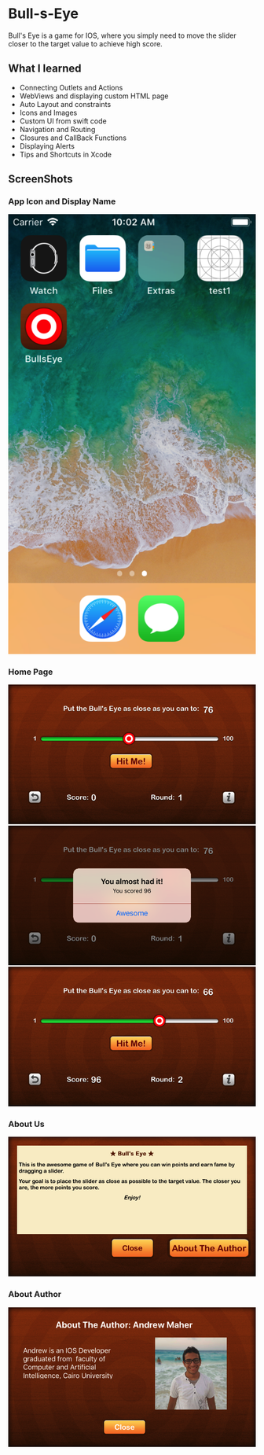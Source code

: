 # Bull-s-Eye
Bull's Eye is a game for IOS, where you simply need to move the slider closer to the target value to achieve high score.

## What I learned
<ul>
  <li>Connecting Outlets and Actions</li>
  <li>WebViews and displaying custom HTML page</li>
  <li>Auto Layout and constraints</li>
  <li>Icons and Images</li>
  <li>Custom UI from swift code</li>
  <li>Navigation and Routing</li>
  <li>Closures and CallBack Functions</li>
  <li>Displaying Alerts</li>
  <li>Tips and Shortcuts in Xcode</li>
</ul>

## ScreenShots
### App Icon and Display Name
<img src="/srcs/im5.png">

### Home Page
<img src="/srcs/im2.png">
<img src="/srcs/im3.png">
<img src="/srcs/im4.png">

### About Us
<img src="/srcs/im6.png">

### About Author
<img src="/srcs/im1.png">
